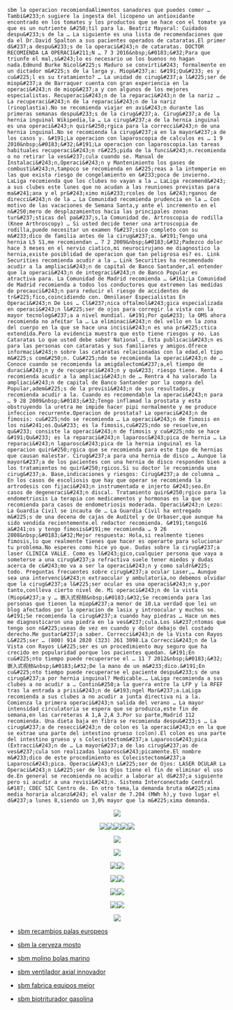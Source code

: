 
```
sbm la operacion recomiendaAlimentos sanadores que puedes comer … Tambi&#233;n sugiere la ingesta del licopeno un antioxidante encontrado en los tomates y los productos que se hace con el tomate ya que es un nutriente &#250;til para la. Beatriz Mayoral: Cuidados despu&#233;s de la … La siguiente es una lista de recomendaciones que da el Dr.David Spalton a sus pacientes operados de cataratas.El primer d&#237;a despu&#233;s de la operaci&#243;n de cataratas. DOCTOR RECOMIENDA LA OPERACI&#211;N … 7 3 2016&nbsp;&#0183;&#32;Para que triunfe el mal,s&#243;lo es necesario ue los buenos no hagan nada.Edmund Burke Nicol&#225;s Maduro se convirti&#243; formalmente en un dictador m&#225;s de la larga y. Miop&#237;a: &#191;Qu&#233; es y cu&#225;l es su tratamiento? … La unidad de cirug&#237;a l&#225;ser de miop&#237;a de Barraquer cuenta con gran experiencia en la operaci&#243;n de miop&#237;a y con algunos de los mejores especialistas. Recuperaci&#243;n de la reparaci&#243;n de la nariz … La recuperaci&#243;n de la reparaci&#243;n de la nariz (rinoplastia).No se recomienda viajar en avi&#243;n durante las primeras semanas despu&#233;s de la cirug&#237;a. Cirug&#237;a de la hernia inguinal Wikipedia,la … La cirug&#237;a de la hernia inguinal es una operaci&#243;n quir&#250;rgica para la correcci&#243;n de una hernia inguinal.No se recomienda la cirug&#237;a en la mayor&#237;a de los casos y. &#191;La operacion con laparoscopia de calculos es … 1 9 2010&nbsp;&#0183;&#32;&#191;La operacion con laparoscopia.las tareas habituales recuperaci&#243;n r&#225;pida de la funci&#243;n.recomienda o no retirar la ves&#237;cula cuando se. Manual de Instalaci&#243;n,Operaci&#243;n y Mantenimiento los gases de combusti&#243;n,tampoco se recomienda en &#225;reas a la intemperie en las que exista riesgo de congelamiento en &#233;poca de invierno. LaLiga recomienda que los clubes no vayan a la … LaLiga recomend&#243; a sus clubes este lunes que no acudan a las reuniones previstas para ma&#241;ana y el pr&#243;ximo mi&#233;rcoles de los &#243;rganos de direcci&#243;n de la … La Comunidad recomienda prudencia en la … Con motivo de las vacaciones de Semana Santa,y ante el incremento en el n&#250;mero de desplazamientos hacia las principales zonas tur&#237;sticas del pa&#237;s,la Comunidad de. Artroscopia de rodilla (Knee Arthroscopy) … Si usted decide tener una artroscopia de rodilla,puede necesitar un examen f&#237;sico completo con su m&#233;dico de familia antes de la cirug&#237;a. &#191;Tengo una hernia L5 S1,me recomiendan … 7 2 2009&nbsp;&#0183;&#32;Padezco dolor hace 3 meses en el nervio ciatico,mi neurocirujano me diagnostico la hernia,existe posiblidad de operacion que tan peligrosa es? es. Link Securities recomienda acudir a la … Link Securities ha recomendado acudir a la ampliaci&#243;n de capital de Banco Santander,al entender que la operaci&#243;n de integraci&#243;n de Banco Popular es atractiva para. La Comunidad de Madrid recomienda … &#161;La Comunidad de Madrid recomienda a todos los conductores que extremen las medidas de precauci&#243;n para reducir el riesgo de accidentes de tr&#225;fico,coincidiendo con. Omnilaser Especialistas En Operaci&#243;n De Los … Cl&#237;nica oftalmol&#243;gica especializada en operaci&#243;n l&#225;ser de ojos para corregir la vista con la mayor tecnolog&#237;a a nivel mundial. &#191;Por qu&#233; la OMS ahora recomienda no afeitar la … La eliminaci&#243;n del vello en la zona del cuerpo en la que se hace una incisi&#243;n es una pr&#225;ctica extendida.Pero la evidencia muestra que esto tiene riesgos y no. Las Cataratas Lo que usted debe saber National … Esta publicaci&#243;n es para las personas con cataratas y sus familiares y amigos.Ofrece informaci&#243;n sobre las cataratas relacionadas con la edad,el tipo m&#225;s com&#250;n. Cu&#225;ndo se recomienda la operaci&#243;n de … Conoce cuando se recomienda la amigdalectom&#237;a,el tiempo de duraci&#243;n y de recuperaci&#243;n y qu&#233; riesgo tiene. Renta 4 recomienda acudir a la ampliaci&#243;n de … Rentra 4 ha valorado la ampliaci&#243;n de capital de Banco Santander por la compra del Popular,adem&#225;s de la previsi&#243;n de sus resultados,y recomienda acudir a la. Cuando es recomendable la operaci&#243;n para … 9 28 2009&nbsp;&#0183;&#32;Tengo inflamad la prostata y esta obstruyendo la uretra me impide hacer pipi normalmente y me produce infeccion recurrente.Operacion de prostata? La operaci&#243;n de fimosis: cu&#225;ndo se recomienda … La operaci&#243;n de fimosis en los ni&#241;os.Qu&#233; es la fimosis,cu&#225;ndo se resuelve,en qu&#233; consiste la operaci&#243;n de fimosis y cu&#225;ndo se hace &#191;Qu&#233; es la reparaci&#243;n laparosc&#243;pica de hernia … La reparaci&#243;n laparosc&#243;pica de la hernia inguinal es la operacion quir&#250;rgica que se recomienda para este tipo de hernias que causan malestar. Cirug&#237;a para una hernia de disco … Aunque la mayor&#237;a de los pacientes con una hernia de disco responden bien a los tratamientos no quir&#250;rgicos.Si su doctor le recomienda una cirug&#237;a. Base,indicaciones y riesgos: Cirug&#237;a de columna … En los casos de escoliosis que hay que operar se recomienda la artrodesis con fijaci&#243;n instrumentada e injerto &#243;seo.En casos de degeneraci&#243;n discal. Tratamiento quir&#250;rgico para la endometriosis La terapia con medicamentos y hormonas es la que se recomienda para casos de endometriosis moderada. Operaci&#243;n Lezo: La Guardia Civil se incauta de … La Guardia Civil ha entregado m&#225;s de una decena de cajas de Auditel y de Urbaser,que aunque ha sido vendida recientemente.el redactor recomienda. &#191;tengo16 a&#241;os y tengo fimosis&#191;me recomienda … 9 26 2008&nbsp;&#0183;&#32;Mejor respuesta: Hola,si realmente tienes fimosis,lo que realmente tienes que hacer es operarte para solucionar tu problema.No esperes como hice yo que. Dudas sobre la cirug&#237;a laser CLINICA VALLE. Como es l&#243;gico,cualquier persona que vaya a someterse a una cirug&#237;a refractiva suele tener miedos y dudas acerca de c&#243;mo va a ser la operaci&#243;n y como saldr&#225; todo. Preguntas frecuentes sobre cirug&#237;a ocular Laser,… Aunque sea una intervenci&#243;n extraocular y ambulatoria,no debemos olvidar que la cirug&#237;a l&#225;ser ocular es una operaci&#243;n y,por tanto,conlleva cierto nivel de. Mi operaci&#243;n de la vista (Miop&#237;a y … 嵌入式视频&nbsp;&#0183;&#32;Se recomienda para las personas que tienen la miop&#237;a menor de 10.La verdad que lei un blog afectados por la operacion de lasix y introocular y muchos se. &#191;Se recomienda la cirug&#237;a cuando hay piedras … Hace un mes me diagnosticaron una piedra en la ves&#237;cula.Los s&#237;ntomas que tengo son n&#225;useas de vez en cuando y dolor debajo del costado derecho.Me gustar&#237;a saber. Correcci&#243;n de la Vista con Rayos L&#225;ser … (800) 914 2020 (323) 261 3098.La Correcci&#243;n de la Vista con Rayos L&#225;ser es un procedimiento muy seguro que ha crecido en popularidad porque los pacientes quedan. &#191;En cu&#225;nto tiempo puede recuperarse el … 11 7 2012&nbsp;&#0183;&#32;嵌入式视频&nbsp;&#0183;&#32;De la mano de un m&#233;dico.&#191;En cu&#225;nto tiempo puede recuperarse el paciente despu&#233;s de una cirug&#237;a por hernia inguinal? Medicable.… LaLiga recomienda a sus clubes a no acudir a … Contin&#250;a la guerra entre la LFP y la RFEF tras la entrada a prisi&#243;n de &#193;ngel Mar&#237;a.LaLiga recomienda a sus clubes a no acudir a junta directiva ni a la. Comienza la primera operaci&#243;n salida del verano … La mayor intensidad circulatoria se espera que se produzca,este fin de semana,en las carreteras A 1,A 2,A 3.Por su parte,Madrid 112 recomienda. Una dieta baja en fibra se recomienda despu&#233;s … La cirug&#237;a de resecci&#243;n de colon es la operaci&#243;n en la que se extrae una parte del intestino grueso (colon).El colon es una parte del intestino grueso y s Colecistectom&#237;a Laparosc&#243;pica (Extracci&#243;n de … La mayor&#237;a de las cirug&#237;as de ves&#237;cula son realizadas laparosc&#243;picamente.El nombre m&#233;dico de este procedimiento es Colecistectom&#237;a Laparosc&#243;pica. Operaci&#243;n L&#225;ser de Ojos: LASER OCULAR La Operaci&#243;n L&#225;ser de los Ojos tiene el fin de eliminar el uso de.En general se recomienda no acudir a laborar al d&#237;a siguiente pero si acudir a una revisi&#243;n. Sistema Interconectado Central &#187; CDEC SIC Centro de. En otro tema,la demanda bruta m&#225;xima media horaria alcanz&#243; el valor de 7.204 (MWh h),y tuvo lugar el d&#237;a lunes 8,siendo un 3,0% mayor que la m&#225;xima demanda. 
```

<div align="center">

<a href="https://es-crusher.shibang-china.com/github&k=sbm+la+operacion+recomienda"><img src="https://static.shibang-china.com/es/crusher/logo.jpg"></a>

<a href="https://es-crusher.shibang-china.com/github&k=sbm+la+operacion+recomienda"><img src="https://static.shibang-china.com/es/crusher/index.jpg"></a><a href="https://es-crusher.shibang-china.com/material.htmlgithub&k=sbm+la+operacion+recomienda"><img src="https://static.shibang-china.com/es/crusher/material.jpg"></a><a href="https://es-crusher.shibang-china.com/application.htmlgithub&k=sbm+la+operacion+recomienda"><img src="https://static.shibang-china.com/es/crusher/application.jpg"></a><a href="https://es-crusher.shibang-china.com/aboutus.htmlgithub&k=sbm+la+operacion+recomienda"><img src="https://static.shibang-china.com/es/crusher/aboutus.jpg"></a><a href="https://es-crusher.shibang-china.com/contact.htmlgithub&k=sbm+la+operacion+recomienda"><img src="https://static.shibang-china.com/es/crusher/contact.jpg"></a>

<a href="https://es-crusher.shibang-china.com/github&k=sbm+la+operacion+recomienda"><img src="https://static.shibang-china.com/es/crusher/banner.jpg"></a>

<a href="https://swt.shibang-china.com/github&k=sbm+la+operacion+recomienda"><img src="https://static.shibang-china.com/es/crusher/text.jpg"></a>

<a href="https://swt.shibang-china.com/github&k=sbm+la+operacion+recomienda"><img src="https://static.shibang-china.com/es/crusher/chat.jpg"></a><a href="https://es-crusher.shibang-china.com/contact.htmlgithub&k=sbm+la+operacion+recomienda"><img src="https://static.shibang-china.com/es/crusher/message.jpg"></a>

<a href="https://es-crusher.shibang-china.com/products/pe.htmlgithub&k=sbm+la+operacion+recomienda"><img src="https://static.shibang-china.com/es/crusher/pe.jpg"></a><a href="https://es-crusher.shibang-china.com/products/pf.htmlgithub&k=sbm+la+operacion+recomienda"><img src="https://static.shibang-china.com/es/crusher/pf.jpg"></a>

<a href="https://es-crusher.shibang-china.com/products/hpt.htmlgithub&k=sbm+la+operacion+recomienda"><img src="https://static.shibang-china.com/es/crusher/hpt.jpg"></a><a href="https://es-crusher.shibang-china.com/products/vsi.htmlgithub&k=sbm+la+operacion+recomienda"><img src="https://static.shibang-china.com/es/crusher/vsi.jpg"></a>

<a href="https://es-crusher.shibang-china.com/products/klv.htmlgithub&k=sbm+la+operacion+recomienda"><img src="https://static.shibang-china.com/es/crusher/klv.jpg"></a><a href="https://es-crusher.shibang-china.com/products/portable.htmlgithub&k=sbm+la+operacion+recomienda"><img src="https://static.shibang-china.com/es/crusher/portable.jpg"></a>

<a href="https://swt.shibang-china.com/github&k=sbm+la+operacion+recomienda"><img src="https://static.shibang-china.com/es/crusher/case.jpg"></a>

</div>


* [sbm recambios palas europeos](sbm%20recambios%20palas%20europeos.md)

* [sbm la cerveza mosto](sbm%20la%20cerveza%20mosto.md)

* [sbm molino bolas marino](sbm%20molino%20bolas%20marino.md)

* [sbm ventilador axial innovador](sbm%20ventilador%20axial%20innovador.md)

* [sbm fabrica equipos mejor](sbm%20fabrica%20equipos%20mejor.md)

* [sbm biotriturador gasolina ](sbm%20biotriturador%20gasolina%20.md)
